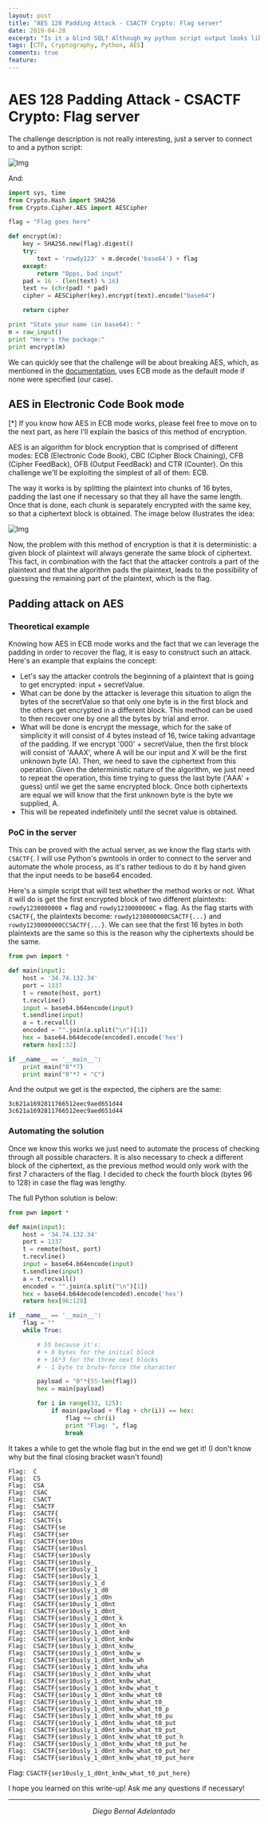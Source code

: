```yaml
---
layout: post
title: "AES 128 Padding Attack - CSACTF Crypto: Flag server"
date: 2019-04-28
excerpt: "Is it a blind SQL? Although my python script output looks like it, it is not. Interesting write-up of a padding attack on AES 128, crypto can be fun!"
tags: [CTF, Cryptography, Python, AES]
comments: true
feature:
---
```


# AES 128 Padding Attack - CSACTF Crypto: Flag server

The challenge description is not really interesting, just a server to connect to and a python script:

![Img](/assets/posts_details/CSACTF/intro.png "Img")

And:

```py
import sys, time
from Crypto.Hash import SHA256
from Crypto.Cipher.AES import AESCipher

flag = "Flag goes here"

def encrypt(m):
    key = SHA256.new(flag).digest()
    try:
        text = 'rowdy123' + m.decode('base64') + flag
    except:
        return "Opps, bad input"
    pad = 16 - (len(text) % 16)
    text += (chr(pad) * pad)
    cipher = AESCipher(key).encrypt(text).encode("base64")

    return cipher

print "State your name (in base64): "
m = raw_input()
print "Here's the package:"
print encrypt(m)
```

We can quickly see that the challenge will be about breaking AES, which, as mentioned in the [documentation](https://www.dlitz.net/software/pycrypto/api/current/Crypto.Cipher.AES-module.html), uses ECB mode as the default mode if none were specified (our case).

## AES in Electronic Code Book mode

[*] If you know how AES in ECB mode works, please feel free to move on to the next part, as here I'll explain the basics of this method of encryption.

AES is an algorithm for block encryption that is comprised of different modes: ECB (Electronic Code Book), CBC (Cipher Block Chaining), CFB (Cipher FeedBack), OFB (Output FeedBack) and CTR (Counter). On this challenge we'll be exploiting the simplest of all of them: ECB.

The way it works is by splitting the plaintext into chunks of 16 bytes, padding the last one if necessary so that they all have the same length. Once that is done, each chunk is separately encrypted with the same key, so that a ciphertext block is obtained. The image below illustrates the idea:

![Img](/assets/posts_details/CSACTF/AES_ECB.png "Img")

Now, the problem with this method of encryption is that it is deterministic: a given block of plaintext will always generate the same block of ciphertext. This fact, in combination with the fact that the attacker controls a part of the plaintext and that the algorithm pads the plaintext, leads to the possibility of guessing the remaining part of the plaintext, which is the flag.

## Padding attack on AES

### Theoretical example

Knowing how AES in ECB mode works and the fact that we can leverage the padding in order to recover the flag, it is easy to construct such an attack. Here's an example that explains the concept:

- Let's say the attacker controls the beginning of a plaintext that is going to get encrypted: input + secretValue.
- What can be done by the attacker is leverage this situation to align the bytes of the secretValue so that only one byte is in the first block and the others get encrypted in a different block. This method can be used to then recover one by one all the bytes by trial and error.
- What will be done is encrypt the message, which for the sake of simplicity it will consist of 4 bytes instead of 16, twice taking advantage of the padding. If we encrypt '000' + secretValue, then the first block will consist of 'AAAX', where A will be our input and X will be the first unknown byte (A). Then, we need to save the ciphertext from this  operation. Given the deterministic nature of the algorithm, we just need to repeat the operation, this time trying to guess the last byte ('AAA' + guess) until we get the same encrypted block. Once both ciphertexts are equal we will know that the first unknown byte is the byte we supplied, A.
- This will be repeated indefinitely until the secret value is obtained.

### PoC in the server

This can be proved with the actual server, as we know the flag starts with ``CSACTF{``. I will use Python's pwntools in order to connect to the server and automate the whole process, as it's rather tedious to do it by hand given that the input needs to be base64 encoded.

Here's a simple script that will test whether the method works or not. What it will do is get the first encrypted block of two different plaintexts: ``rowdy1230000000`` + flag and ``rowdy1230000000C`` + flag. As the flag starts with ``CSACTF{``, the plaintexts become:
  ``rowdy1230000000CSACTF{...}`` and ``rowdy1230000000CCSACTF{...}``. We can see that the first 16 bytes in both plaintexts are the same so this is the reason why the ciphertexts should be the same.

```py
from pwn import *

def main(input):
    host = '34.74.132.34'
    port = 1337
    t = remote(host, port)
    t.recvline()
    input = base64.b64encode(input)
    t.sendline(input)
    a = t.recvall()
    encoded = "".join(a.split("\n")[1])
    hex = base64.b64decode(encoded).encode('hex')
    return hex[:32]

if __name__ == '__main__':
    print main("0"*7)
    print main("0"*7 + "C")
```

And the output we get is the expected, the ciphers are the same:

```terminal
3c621a1692811766512eec9aed651d44
3c621a1692811766512eec9aed651d44
```

### Automating the solution

Once we know this works we just need to automate the process of checking through all possible characters. It is also necessary to check a different block of the ciphertext, as the previous method would only work with the first 7 characters of the flag. I decided to check the fourth block (bytes 96 to 128) in case the flag was lengthy.

The full Python solution is below:

```py
from pwn import *

def main(input):
    host = '34.74.132.34'
    port = 1337
    t = remote(host, port)
    t.recvline()
    input = base64.b64encode(input)
    t.sendline(input)
    a = t.recvall()
    encoded = "".join(a.split("\n")[1])
    hex = base64.b64decode(encoded).encode('hex')
    return hex[96:128]

if __name__ == '__main__':
    flag = ""
    while True:

        # 55 because it's:
        # + 8 bytes for the initial block
        # + 16*3 for the three next blocks
        # - 1 byte to brute-force the character

        payload = "0"*(55-len(flag))
        hex = main(payload)

        for i in range(33, 125):
            if main(payload + flag + chr(i)) == hex:
                flag += chr(i)
                print "Flag: ", flag
                break
```

It takes a while to get the whole flag but in the end we get it! (I don't know why but the final closing bracket wasn't found)

```terminal
Flag:  C
Flag:  CS
Flag:  CSA
Flag:  CSAC
Flag:  CSACT
Flag:  CSACTF
Flag:  CSACTF{
Flag:  CSACTF{s
Flag:  CSACTF{se
Flag:  CSACTF{ser
Flag:  CSACTF{ser10us
Flag:  CSACTF{ser10usl
Flag:  CSACTF{ser10usly
Flag:  CSACTF{ser10usly_
Flag:  CSACTF{ser10usly_1
Flag:  CSACTF{ser10usly_1_
Flag:  CSACTF{ser10usly_1_d
Flag:  CSACTF{ser10usly_1_d0
Flag:  CSACTF{ser10usly_1_d0n
Flag:  CSACTF{ser10usly_1_d0nt
Flag:  CSACTF{ser10usly_1_d0nt_
Flag:  CSACTF{ser10usly_1_d0nt_k
Flag:  CSACTF{ser10usly_1_d0nt_kn
Flag:  CSACTF{ser10usly_1_d0nt_kn0
Flag:  CSACTF{ser10usly_1_d0nt_kn0w
Flag:  CSACTF{ser10usly_1_d0nt_kn0w_
Flag:  CSACTF{ser10usly_1_d0nt_kn0w_w
Flag:  CSACTF{ser10usly_1_d0nt_kn0w_wh
Flag:  CSACTF{ser10usly_1_d0nt_kn0w_wha
Flag:  CSACTF{ser10usly_1_d0nt_kn0w_what
Flag:  CSACTF{ser10usly_1_d0nt_kn0w_what_
Flag:  CSACTF{ser10usly_1_d0nt_kn0w_what_t
Flag:  CSACTF{ser10usly_1_d0nt_kn0w_what_t0
Flag:  CSACTF{ser10usly_1_d0nt_kn0w_what_t0_
Flag:  CSACTF{ser10usly_1_d0nt_kn0w_what_t0_p
Flag:  CSACTF{ser10usly_1_d0nt_kn0w_what_t0_pu
Flag:  CSACTF{ser10usly_1_d0nt_kn0w_what_t0_put
Flag:  CSACTF{ser10usly_1_d0nt_kn0w_what_t0_put_
Flag:  CSACTF{ser10usly_1_d0nt_kn0w_what_t0_put_h
Flag:  CSACTF{ser10usly_1_d0nt_kn0w_what_t0_put_he
Flag:  CSACTF{ser10usly_1_d0nt_kn0w_what_t0_put_her
Flag:  CSACTF{ser10usly_1_d0nt_kn0w_what_t0_put_here
```

Flag: ``CSACTF{ser10usly_1_d0nt_kn0w_what_t0_put_here}``

I hope you learned on this write-up! Ask me any questions if necessary!

---

<center>
<i>Diego Bernal Adelantado</i>
</center>
